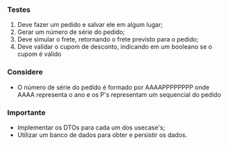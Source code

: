 ### Testes

1. Deve fazer um pedido e salvar ele em algum lugar;
2. Gerar um número de série do pedido;
3. Deve simular o frete, retornando o frete previsto para o pedido;
4. Deve validar o cupom de desconto, indicando em um booleano se o cupom é válido

### Considere
- O número de série do pedido é formado por AAAAPPPPPPPP onde AAAA representa o ano e os P's representam um sequencial do pedido

### Importante

- Implementar os DTOs para cada um dos usecase's;
- Utilizar um banco de dados para obter e persistir os dados.